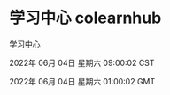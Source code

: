 # 学习中心 colearnhub
[学习中心](http://59.174.27.195:56308/colearnhub/)

2022年 06月 04日 星期六 09:00:02 CST

2022年 06月 04日 星期六 01:00:02 GMT

